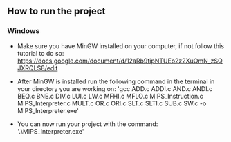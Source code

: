 ## How to run the project

### Windows 
- Make sure you have MinGW installed on your computer, if not follow this tutorial to do so: <https://docs.google.com/document/d/12aRb9tipNTUEo2z2XuOmN_zSQJXRQLS8/edit>

- After MinGW is installed run the following command in the terminal in your directory you are working on: 'gcc ADD.c ADDI.c AND.c ANDI.c BEQ.c BNE.c DIV.c LUI.c LW.c MFHI.c MFLO.c MIPS_Instruction.c MIPS_Interpreter.c MULT.c OR.c ORI.c SLT.c SLTI.c SUB.c SW.c -o MIPS_Interpreter.exe'

- You can now run your project with the command: '.\MIPS_Interpreter.exe'
